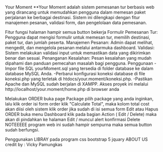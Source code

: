 Your Moment
**Your Moment adalah sistem pemesanan tur berbasis web yang dirancang untuk memudahkan pengguna dalam memesan paket perjalanan ke berbagai destinasi. Sistem ini dilengkapi dengan fitur manajemen pesanan, validasi form, dan pengelolaan data pemesanan.

Fitur
fungsi halaman hampir semua button bekerja
Formulir Pemesanan Tur: Pengguna dapat mengisi formulir untuk memesan tur, memilih destinasi, paket tur, dan jumlah peserta.
Manajemen Pesanan: Admin dapat melihat, mengedit, dan mengelola pesanan melalui antarmuka dashboard.
Validasi: Sistem melakukan validasi input untuk memastikan data yang dikirimkan benar dan sesuai.
Penanganan Kesalahan: Pesan kesalahan yang mudah dipahami dan panduan pemecahan masalah bagi pengguna.
Penggunaan
-Impor file SQL yourMoment.sql yang tersedia di folder database ke dalam database MySQL Anda. -Perbarui konfigurasi koneksi database di file koneksi.php yang terletak di htdocs/your.moment/koneksi.php. -Pastikan Apache dan MySQL sudah berjalan di XAMPP. Akses proyek ini melalui http://localhost/your.moment/home.php di browser anda

Melakukan ORDER
buka page Package
pilih package yang anda inginkan, lalu klik order
isi form order
klik "Calculate Total", maka kolom total cost akan diisi oleh sistem
klik order jika sudah di isi semua form
Edit atau Hapus ORDER
buka menu Dashboard
klik pada bagian Action ( Edit / Delete)
maka akan di pindahkan ke halaman Edit / muncul alert konfirmasi Delete
NOTEEEEE
program web ini sudah hampir sempurna maka semua button sudah berfungsi.

Penggunakan LIBRAY pada program
css
bootstrap 5
jquary
ABOUT US
credit by : Vicky Pamungkas
